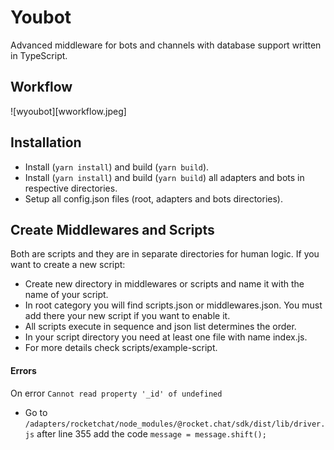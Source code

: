 # Youbot

Advanced middleware for bots and channels with database support written in TypeScript.

## Workflow
![wyoubot][wworkflow.jpeg]

## Installation

- Install (`yarn install`) and build (`yarn build`).
- Install (`yarn install`) and build (`yarn build`) all adapters and bots in respective directories.
- Setup all config.json files (root, adapters and bots directories).

## Create Middlewares and Scripts

Both are scripts and they are in separate directories for human logic.
If you want to create a new script:

- Create new directory in middlewares or scripts and name it with the name of your script.
- In root category you will find scripts.json or middlewares.json. You must add there your new script if you want to enable it.
- All scripts execute in sequence and json list determines the order.
- In your script directory you need at least one file with name index.js.
- For more details check scripts/example-script.

#### Errors

On error `Cannot read property '_id' of undefined`

- Go to `/adapters/rocketchat/node_modules/@rocket.chat/sdk/dist/lib/driver.js` after line 355 add the code `message = message.shift();`
